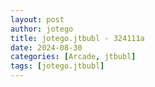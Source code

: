 ```yaml
---
layout: post
author: jotego
title: jotego.jtbubl - 324111a
date: 2024-08-30
categories: [Arcade, jtbubl]
tags: [jotego.jtbubl]
---
```


